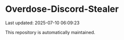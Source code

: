 # Overdose-Discord-Stealer

Last updated: 2025-07-10 06:09:23

This repository is automatically maintained.
